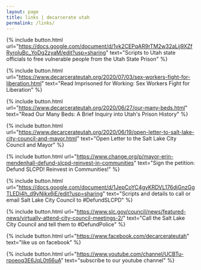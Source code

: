 ```yaml
---
layout: page
title: links | decarcerate utah
permalink: /links/
---
```


<div class="links">

{% include button.html
  url="https://docs.google.com/document/d/1vk2CEPqAR9rTM2w32aLij9XZfRyroIuBc_YoDg2zyaM/edit?usp=sharing"
  text="Scripts to Utah state officials to free vulnerable people from the Utah State Prison"
%} 

{% include button.html
  url="https://www.decarcerateutah.org/2020/07/03/sex-workers-fight-for-liberation.html"
  text="Read Imprisoned for Working: Sex Workers Fight for Liberation"
%}

{% include button.html
  url="https://www.decarcerateutah.org/2020/06/27/our-many-beds.html"
  text="Read Our Many Beds: A Brief Inquiry into Utah's Prison History"
%}

{% include button.html
  url="https://www.decarcerateutah.org/2020/06/19/open-letter-to-salt-lake-city-council-and-mayor.html"
  text="Open Letter to the Salt Lake City Council and Mayor"
%}

{% include button.html
  url="https://www.change.org/p/mayor-erin-mendenhall-defund-slcpd-reinvest-in-communities"
  text="Sign the petition: Defund SLCPD! Reinvest in Communities!"
%}

{% include button.html
  url="https://docs.google.com/document/d/1JepCoYC4gyKRDVL176djGnzGgTLEDi4h_d9yNikx6jE/edit?usp=sharing"
  text="Scripts and details to call or email Salt Lake City Council to #DefundSLCPD"
%}

{% include button.html
  url="https://www.slc.gov/council/news/featured-news/virtually-attend-city-council-meetings-2/"
  text="Call the Salt Lake City Council and tell them to #DefundPolice"
%}

{% include button.html
  url="https://www.facebook.com/decarcerateutah"
  text="like us on facebook"
%}

{% include button.html
  url="https://www.youtube.com/channel/UCBTu-rpoeoq3E6JqL0t66uA"
  text="subscribe to our youtube channel"
%}

</div>
